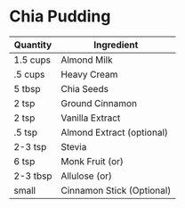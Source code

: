 # Chia Pudding

| Quantity | Ingredient |
|--|--|
| 1.5 cups | Almond Milk  |
| .5 cups | Heavy Cream
| 5 tbsp | Chia Seeds |
| 2 tsp | Ground Cinnamon |
| 2 tsp | Vanilla Extract |
| .5 tsp | Almond Extract (optional) |
| 2-3 tsp | Stevia |
| 6 tsp | Monk Fruit (or) |
| 2-3 tbsp | Allulose (or) |
| small | Cinnamon Stick (Optional)
<!--stackedit_data:
eyJoaXN0b3J5IjpbLTEwNTU2MTIwNDcsMTE5NjEyMTkyNiwyMD
k1MzczMDQ4LC0xNjAzMzQyMDE3LDY5MjQ2MTczMl19
-->